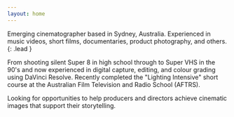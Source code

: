 ```yaml
---
layout: home
---
```


Emerging cinematographer based in Sydney, Australia. Experienced in music videos, short films, documentaries, product photography, and others.
{: .lead }

From shooting silent Super 8 in high school through to Super VHS in the 90's and now experienced in digital capture, editing, and colour grading using DaVinci Resolve. Recently completed the "Lighting Intensive" short course at the Australian Film Television and Radio School (AFTRS).

Looking for opportunities to help producers and directors achieve cinematic images that support their storytelling.

